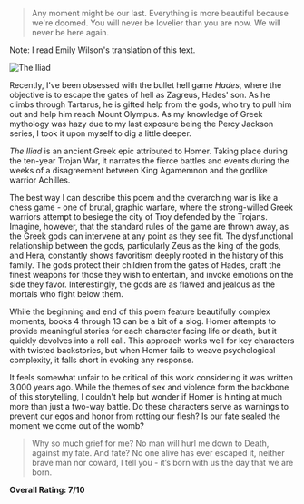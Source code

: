 
> Any moment might be our last. Everything is more beautiful because we're doomed. You will never be lovelier than you are now. We will never be here again.

Note: I read Emily Wilson's translation of this text.

![The Iliad](https://images.squarespace-cdn.com/content/v1/5a771bba12abd99bc6250a8c/1693923515484-VRJMI04MODCL4PXHINNM/Iliad_9781324001805.jpg)

Recently, I've been obsessed with the bullet hell game _Hades_, where the objective is to escape the gates of hell as Zagreus, Hades' son. As he climbs through Tartarus, he is gifted help from the gods, who try to pull him out and help him reach Mount Olympus. As my knowledge of Greek mythology was hazy due to my last exposure being the Percy Jackson series, I took it upon myself to dig a little deeper.

_The Iliad_ is an ancient Greek epic attributed to Homer. Taking place during the ten-year Trojan War, it narrates the fierce battles and events during the weeks of a disagreement between King Agamemnon and the godlike warrior Achilles.

The best way I can describe this poem and the overarching war is like a chess game - one of brutal, graphic warfare, where the strong-willed Greek warriors attempt to besiege the city of Troy defended by the Trojans. Imagine, however, that the standard rules of the game are thrown away, as the Greek gods can intervene at any point as they see fit. The dysfunctional relationship between the gods, particularly Zeus as the king of the gods, and Hera, constantly shows favoritism deeply rooted in the history of this family. The gods protect their children from the gates of Hades, craft the finest weapons for those they wish to entertain, and invoke emotions on the side they favor. Interestingly, the gods are as flawed and jealous as the mortals who fight below them.

While the beginning and end of this poem feature beautifully complex moments, books 4 through 13 can be a bit of a slog. Homer attempts to provide meaningful stories for each character facing life or death, but it quickly devolves into a roll call. This approach works well for key characters with twisted backstories, but when Homer fails to weave psychological complexity, it falls short in evoking any response.

It feels somewhat unfair to be critical of this work considering it was written 3,000 years ago. While the themes of sex and violence form the backbone of this storytelling, I couldn't help but wonder if Homer is hinting at much more than just a two-way battle. Do these characters serve as warnings to prevent our egos and honor from rotting our flesh? Is our fate sealed the moment we come out of the womb?

> Why so much grief for me? No man will hurl me down to Death, against my fate. And fate? No one alive has ever escaped it, neither brave man nor coward, I tell you - it’s born with us the day that we are born.

**Overall Rating: 7/10**